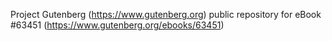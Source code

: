 Project Gutenberg (https://www.gutenberg.org) public repository for eBook #63451 (https://www.gutenberg.org/ebooks/63451)
